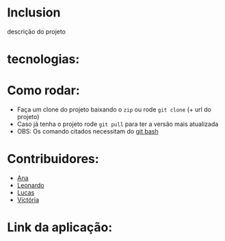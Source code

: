 # Inclusion

descrição do projeto



# tecnologias:

# Como rodar:

  - Faça um clone do projeto baixando o `zip` ou rode `git clone` (+ url do projeto)
  - Caso já tenha o projeto rode `git pull` para ter a versão mais atualizada
  - OBS: Os comando citados necessitam do [git bash](https://git-scm.com/downloads)

# Contribuidores: 

  - [Ana](https://github.com/crisraele)
  - [Leonardo](https://github.com/leonardoemerson)
  - [Lucas](https://github.com/Lucas-Braz7x)
  - [Victória](https://github.com/vicalves18)

  
# Link da aplicação:
